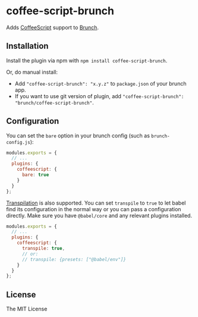 # coffee-script-brunch

Adds [CoffeeScript](http://coffeescript.org) support to [Brunch](https://brunch.io).

## Installation

Install the plugin via npm with `npm install coffee-script-brunch`.

Or, do manual install:

* Add `"coffee-script-brunch": "x.y.z"` to `package.json` of your brunch app.
* If you want to use git version of plugin, add
`"coffee-script-brunch": "brunch/coffee-script-brunch"`.

## Configuration

You can set the `bare` option in your brunch config (such as `brunch-config.js`):

```js
modules.exports = {
  // ...
  plugins: {
    coffeescript: {
      bare: true
    }
  }
};
```

[Transpilation](http://coffeescript.org/#transpilation) is also supported. You
can set `transpile` to `true` to let babel find its configuration in the normal
way or you can pass a configuration directly. Make sure you have `@babel/core`
and any relevant plugins installed.

```js
modules.exports = {
  // ...
  plugins: {
    coffeescript: {
      transpile: true,
      // or:
      // transpile: {presets: ["@babel/env"]}
    }
  }
};
```

## License

The MIT License
